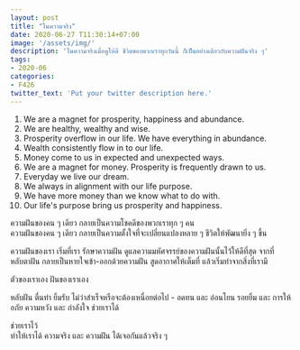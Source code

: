 ```yaml
---
layout: post
title: "ในความจริง"
date: 2020-06-27 T11:30:14+07:00
image: '/assets/img/'
description: 'ในความจริงเมื่อดูให้ดี ชีวิตของพวกเราทุกวันนี้ ก็เป็นอย่างเดียวกับความฝันจริง ๆ'
tags:
- 2020-06
categories:
- F426
twitter_text: 'Put your twitter description here.'
---
```

1. We are a magnet for prosperity, happiness and abundance.
2. We are healthy, wealthy and wise.
3. Prosperity overflow in our life. We have everything in abundance.
4. Wealth consistently flow in to our life.
5. Money come to us in expected and unexpected ways.
6. We are a magnet for money. Prosperity is frequently drawn to us.
7. Everyday we live our dream.
8. We always in alignment with our life purpose.
9. We have more money than we know what to do with.
10. Our life's purpose bring us prosperity and happiness.

ความฝันของคน ๆ เดียว กลายเป็นความโชคดีของพวกเราทุก ๆ คน  
ความฝันของคน ๆ เดียว กลายเป็นความตั้งใจที่จะเปลี่ยนแปลงหลาย ๆ ชีวิตให้พัฒนายิ่ง ๆ ขึ้น

ความฝันของเรา เริ่มที่เรา รักษาความฝัน ดูแลความมหัศจรรย์ของความฝันนั้นไว้ให้ดีที่สุด จากที่หลับตาฝัน กลายเป็นหายใจเข้า-ออกด้วยความฝัน สูดอากาศให้เต็มที่ แล้วเริ่มทำจากสิ่งที่เรามี

ตัวของเราเอง ฝันของเราเอง

หลับฝัน ตื่นทำ ยิ้มรับ ไม่ว่าสำเร็จหรือจะต้องเหนื่อยต่อไป - อดทน และ อ่อนโยน รอยยิ้ม และ การให้อภัย ความหวัง และ กำลังใจ ช่วยเราได้

ช่วยเราไว้  
ทำให้เราได้ ความจริง และ ความฝัน ได้เจอกันแล้วจริง ๆ
